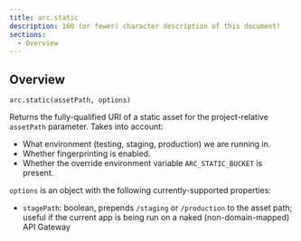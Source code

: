 ```yaml
---
title: arc.static
description: 160 (or fewer) character description of this document!
sections:
  - Overview
---
```


## Overview

`arc.static(assetPath, options)`

Returns the fully-qualified URI of a static asset for the project-relative `assetPath` parameter. Takes into account:

- What environment (testing, staging, production) we are running in.
- Whether fingerprinting is enabled.
- Whether the override environment variable `ARC_STATIC_BUCKET` is present.

`options` is an object with the following currently-supported properties:

- `stagePath`: boolean, prepends `/staging` or `/production` to the asset path; useful if the current app is being run on a naked (non-domain-mapped) API Gateway

